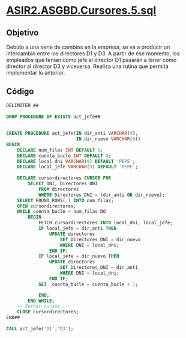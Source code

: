 # [ASIR2.ASGBD.Cursores.5.sql](../sqls/ASIR2.ASGBD.Cursores.5.sql)

## Objetivo
Debido a una serie de cambios en la empresa, se va a producir un intercambio entre los directores D1 y D3. A partir de ese momento, los empleados que tenían como jefe al director D1 pasarán a tener como director al director D3 y viceversa. Realiza una rutina que permita implementar lo anterior.

## Código 

```sql
DELIMITER ##
 
DROP PROCEDURE IF EXISTS act_jefe##
 
 
CREATE PROCEDURE act_jefe(IN dir_anti VARCHAR(9), 
						  IN dir_nuevo VARCHAR(9))
BEGIN
	DECLARE num_filas INT DEFAULT 0;
    DECLARE cuenta_bucle INT DEFAULT 0;
	DECLARE local_dni VARCHAR(9) DEFAULT 'PEPE';
    DECLARE local_jefe VARCHAR(9) DEFAULT 'PEPE';
    
    DECLARE cursordirectores CURSOR FOR
		SELECT DNI, Directores_DNI 
			FROM directores
			WHERE Directores_DNI = (dir_anti OR dir_nuevo);
	SELECT FOUND_ROWS( ) INTO num_filas;
	OPEN cursordirectores;
    WHILE cuenta_bucle < num_filas DO
		BEGIN 
			FETCH cursordirectores INTO local_dni, local_jefe;
            IF local_jefe = dir_anti THEN
				UPDATE directores 
					SET Directores_DNI = dir_nuevo
					WHERE DNI = local_dni;
				END IF;
			IF local_jefe = dir_nuevo THEN
				UPDATE directores
					SET Directores_DNI = dir_anti
					WHERE DNI = local_dni;
				END IF;
			SET  cuenta_bucle = cuenta_bucle + 1;

			END; 
		END WHILE;
	-- Cerrar cursos --
	CLOSE cursordirectores;
END##
 
CALL act_jefe('D1','D3');

```